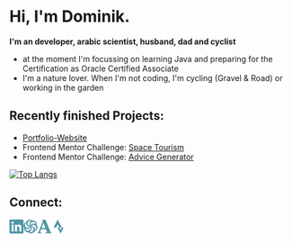 # Hi, I'm Dominik.
__I'm an developer, arabic scientist, husband, dad and cyclist__
- at the moment I'm focussing on learning Java and preparing for the Certification as Oracle Certified Associate
- I'm a nature lover. When I'm not coding, I'm cycling (Gravel & Road) or working in the garden

## Recently finished Projects:
- [Portfolio-Website](https://www.do-webdev.de/)
- Frontend Mentor Challenge: [Space Tourism](https://space-tourism-dun.vercel.app/)
- Frontend Mentor Challenge: [Advice Generator](https://dmnk28.github.io/advices/)

[![Top Langs](https://github-readme-stats.vercel.app/api/top-langs/?username=Dmnk28&layout=compact)](https://github.com/anuraghazra/github-readme-stats)


## Connect:
<a href="https://www.linkedin.com/in/dominikoesterle/" target="_blank" alt="linkedin-account"> <img align="left" alt="linkedin-account" width="25px" src="./icons/linkedin.svg"/> </a>

<a href="https://www.codewars.com/users/Dmnk28" target="_blank"><img align="left" alt="codewars-account" width="25px" src="./icons/codewars.svg"/></a>

<a href="https://uni-jena.academia.edu/DominikOesterle" target="_blank"><img align="left" alt="academia-account" width="25px" src="./icons/academia.svg"/></a>

<a href="https://www.strava.com/athletes/31359572" target="_blank"><img align="left" alt="strava-account" width="25px" src="./icons/strava.svg"/></a>
</br>
